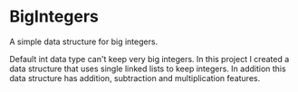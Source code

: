 # BigIntegers
A simple data structure for big integers. 


Default int data type can't keep very big integers. In this project I created a data structure that uses single linked lists to keep integers. In addition this data structure has addition, subtraction and multiplication features. 
